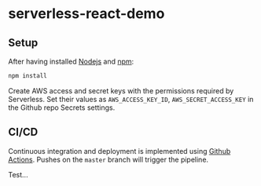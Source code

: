 # serverless-react-demo

## Setup

After having installed [Nodejs](https://nodejs.org/en/)
and [npm](https://www.npmjs.com/):

```bash
npm install
```

Create AWS access and secret keys with the permissions required
by Serverless. Set their values as `AWS_ACCESS_KEY_ID`,
`AWS_SECRET_ACCESS_KEY` in the Github repo Secrets settings.

## CI/CD

Continuous integration and deployment is implemented using
[Github Actions](https://github.com/features/actions). Pushes
on the `master` branch will trigger the pipeline.

Test...
